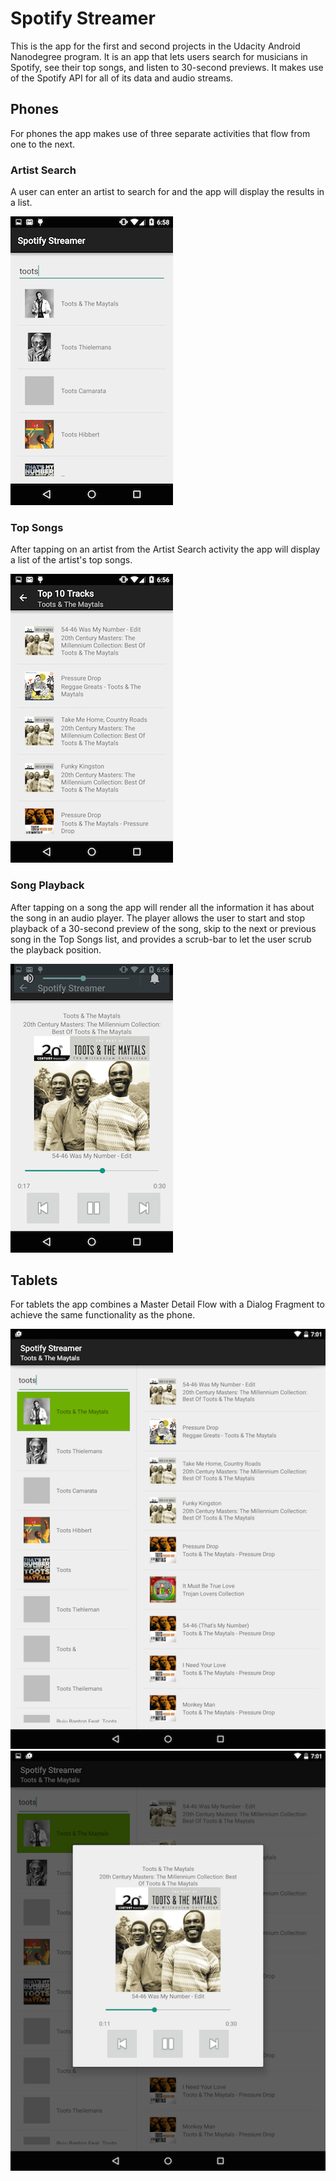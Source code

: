 # Spotify Streamer #
This is the app for the first and second projects in the Udacity Android Nanodegree program. It is an app that lets users search for musicians in Spotify, see their top songs, and listen to 30-second previews. It makes use of the Spotify API for all of its data and audio streams.


## Phones ##
For phones the app makes use of three separate activities that flow from one to the next.


### Artist Search ###
A user can enter an artist to search for and the app will display the results in a list.

![spotify_streamer artist search activity screenshot](https://github.com/jrreed/spotify_streamer/blob/master/screenshots/spotify_streamer_artist_search_260x462.png)


### Top Songs ###
After tapping on an artist from the Artist Search activity the app will display a list of the artist's top songs.

![spotify_streamer artist track list activity screenshot](https://github.com/jrreed/spotify_streamer/blob/master/screenshots/spotify_streamer_artist_track_list_260x462.png)


### Song Playback ###
After tapping on a song the app will render all the information it has about the song in an audio player. The player allows the user to start and stop playback of a 30-second preview of the song, skip to the next or previous song in the Top Songs list, and provides a scrub-bar to let the user scrub the playback position.

![spotify_streamer track player activity screenshot](https://github.com/jrreed/spotify_streamer/blob/master/screenshots/spotify_streamer_track_player_260x462.png)


## Tablets ##
For tablets the app combines a Master Detail Flow with a Dialog Fragment to achieve the same functionality as the phone.

![spotify_streamer tablet artist and tracks master detail flow screenshot](https://github.com/jrreed/spotify_streamer/blob/master/screenshots/spotify_streamer_tablet_master_detail_flow_520x693.png)
![spotify_streamer tablet playback activity screenshot](https://github.com/jrreed/spotify_streamer/blob/master/screenshots/spotify_streamer_tablet_playback_520x693.png)
 
 

